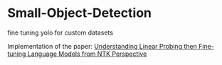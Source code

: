 # Small-Object-Detection
fine tuning yolo for custom datasets

Implementation of the paper: [Understanding Linear Probing then Fine-tuning Language Models from NTK Perspective](https://arxiv.org/pdf/2405.16747)
